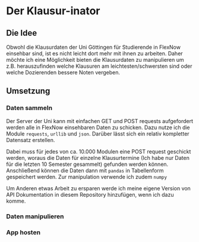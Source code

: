 # Der Klausur-inator

## Die Idee

Obwohl die Klausurdaten der Uni Göttingen für Studierende in FlexNow einsehbar sind,
ist es nicht leicht dort mehr mit ihnen zu arbeiten. Daher möchte ich eine Möglichkeit
bieten die Klausurdaten zu manipulieren um z.B. herauszufinden welche Klausuren
am leichtesten/schwersten sind oder welche Dozierenden bessere Noten vergeben.

## Umsetzung

### Daten sammeln

Der Server der Uni kann mit einfachen GET und POST requests aufgefordert werden 
alle in FlexNow einsehbaren Daten zu schicken. Dazu nutze ich die Module ``requests``, 
``urllib`` und ``json``. Darüber lässt sich ein relativ kompletter Datensatz erstellen. 

Dabei muss für jedes von ca. 10.000 Modulen eine POST request geschickt werden, 
woraus die Daten für einzelne Klausurtermine (Ich habe nur Daten für die letzten 10 
Semester gesammelt) gefunden werden können. Anschließend können die Daten dann mit 
``pandas`` in Tabellenform gespeichert werden. Zur manipulation verwende ich zudem ``numpy``

Um Anderen etwas Arbeit zu ersparen werde ich meine eigene Version von API Dokumentation 
in diesem Repository hinzufügen, wenn ich dazu komme.

### Daten manipulieren

### App hosten